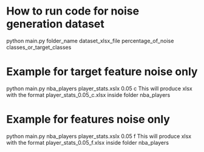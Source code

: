 # How to run code for noise generation dataset
python main.py folder_name dataset_xlsx_file percentage_of_noise classes_or_target_classes

# Example for target feature noise only
python main.py nba_players player_stats.xslx 0.05 c 
This will produce xlsx with the format player_stats_0.05_c.xlsx inside folder nba_players

# Example for features noise only
python main.py nba_players player_stats.xslx 0.05 f
This will produce xlsx with the format player_stats_0.05_f.xlsx inside folder nba_players
